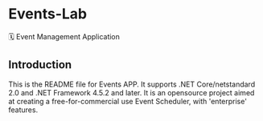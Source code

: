 # Events-Lab

:spiral_calendar: Event Management Application


## Introduction

This is the README file for Events APP. 
It supports .NET Core/netstandard 2.0 and .NET Framework 4.5.2 and later. 
It is an opensource project aimed at creating a
free-for-commercial use Event Scheduler, with 'enterprise' features.
